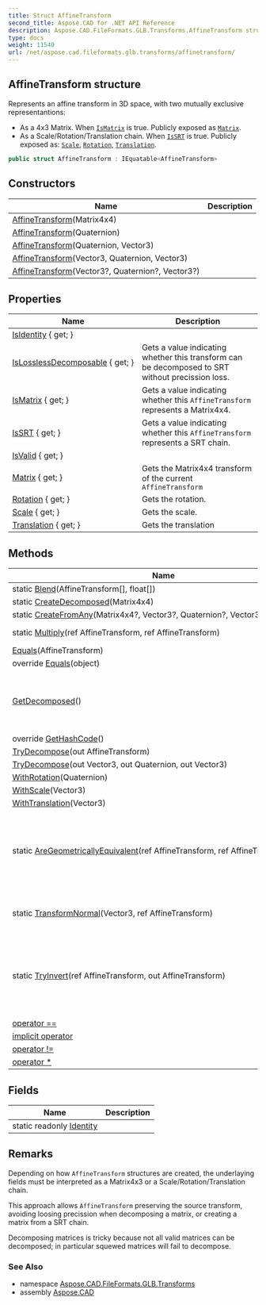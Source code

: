 ```yaml
---
title: Struct AffineTransform
second_title: Aspose.CAD for .NET API Reference
description: Aspose.CAD.FileFormats.GLB.Transforms.AffineTransform struct. Represents an affine transform in 3D space with two mutually exclusive representantions
type: docs
weight: 11540
url: /net/aspose.cad.fileformats.glb.transforms/affinetransform/
---
```

## AffineTransform structure

Represents an affine transform in 3D space, with two mutually exclusive representantions:

* As a 4x3 Matrix. When [`IsMatrix`](./ismatrix/) is true. Publicly exposed as [`Matrix`](./matrix/).
* As a Scale/Rotation/Translation chain. When [`IsSRT`](./issrt/) is true. Publicly exposed as: [`Scale`](./scale/), [`Rotation`](./rotation/), [`Translation`](./translation/).

```csharp
public struct AffineTransform : IEquatable<AffineTransform>
```

## Constructors

| Name | Description |
| --- | --- |
| [AffineTransform](affinetransform/#constructor_1)(Matrix4x4) |  |
| [AffineTransform](affinetransform/#constructor_2)(Quaternion) |  |
| [AffineTransform](affinetransform/#constructor_3)(Quaternion, Vector3) |  |
| [AffineTransform](affinetransform/#constructor_4)(Vector3, Quaternion, Vector3) |  |
| [AffineTransform](affinetransform/#constructor)(Vector3?, Quaternion?, Vector3?) |  |

## Properties

| Name | Description |
| --- | --- |
| [IsIdentity](../../aspose.cad.fileformats.glb.transforms/affinetransform/isidentity/) { get; } |  |
| [IsLosslessDecomposable](../../aspose.cad.fileformats.glb.transforms/affinetransform/islosslessdecomposable/) { get; } | Gets a value indicating whether this transform can be decomposed to SRT without precission loss. |
| [IsMatrix](../../aspose.cad.fileformats.glb.transforms/affinetransform/ismatrix/) { get; } | Gets a value indicating whether this `AffineTransform` represents a Matrix4x4. |
| [IsSRT](../../aspose.cad.fileformats.glb.transforms/affinetransform/issrt/) { get; } | Gets a value indicating whether this `AffineTransform` represents a SRT chain. |
| [IsValid](../../aspose.cad.fileformats.glb.transforms/affinetransform/isvalid/) { get; } |  |
| [Matrix](../../aspose.cad.fileformats.glb.transforms/affinetransform/matrix/) { get; } | Gets the Matrix4x4 transform of the current `AffineTransform` |
| [Rotation](../../aspose.cad.fileformats.glb.transforms/affinetransform/rotation/) { get; } | Gets the rotation. |
| [Scale](../../aspose.cad.fileformats.glb.transforms/affinetransform/scale/) { get; } | Gets the scale. |
| [Translation](../../aspose.cad.fileformats.glb.transforms/affinetransform/translation/) { get; } | Gets the translation |

## Methods

| Name | Description |
| --- | --- |
| static [Blend](../../aspose.cad.fileformats.glb.transforms/affinetransform/blend/)(AffineTransform[], float[]) |  |
| static [CreateDecomposed](../../aspose.cad.fileformats.glb.transforms/affinetransform/createdecomposed/)(Matrix4x4) |  |
| static [CreateFromAny](../../aspose.cad.fileformats.glb.transforms/affinetransform/createfromany/)(Matrix4x4?, Vector3?, Quaternion?, Vector3?) |  |
| static [Multiply](../../aspose.cad.fileformats.glb.transforms/affinetransform/multiply/)(ref AffineTransform, ref AffineTransform) | Multiplies *a* by *b*. |
| [Equals](../../aspose.cad.fileformats.glb.transforms/affinetransform/equals/#equals)(AffineTransform) |  |
| override [Equals](../../aspose.cad.fileformats.glb.transforms/affinetransform/equals/#equals_1)(object) |  |
| [GetDecomposed](../../aspose.cad.fileformats.glb.transforms/affinetransform/getdecomposed/)() | If this object represents a Matrix4x4, it returns a decomposed representation. |
| override [GetHashCode](../../aspose.cad.fileformats.glb.transforms/affinetransform/gethashcode/)() |  |
| [TryDecompose](../../aspose.cad.fileformats.glb.transforms/affinetransform/trydecompose/#trydecompose)(out AffineTransform) |  |
| [TryDecompose](../../aspose.cad.fileformats.glb.transforms/affinetransform/trydecompose/#trydecompose_1)(out Vector3, out Quaternion, out Vector3) |  |
| [WithRotation](../../aspose.cad.fileformats.glb.transforms/affinetransform/withrotation/)(Quaternion) |  |
| [WithScale](../../aspose.cad.fileformats.glb.transforms/affinetransform/withscale/)(Vector3) |  |
| [WithTranslation](../../aspose.cad.fileformats.glb.transforms/affinetransform/withtranslation/)(Vector3) |  |
| static [AreGeometricallyEquivalent](../../aspose.cad.fileformats.glb.transforms/affinetransform/aregeometricallyequivalent/)(ref AffineTransform, ref AffineTransform, float) | Checks whether two transform represent the same geometric spatial transformation. |
| static [TransformNormal](../../aspose.cad.fileformats.glb.transforms/affinetransform/transformnormal/)(Vector3, ref AffineTransform) | Transforms a vector normal by a specified transform. |
| static [TryInvert](../../aspose.cad.fileformats.glb.transforms/affinetransform/tryinvert/)(ref AffineTransform, out AffineTransform) | Inverts the specified transform. The return value indicates whether the operation succeeded. |
| [operator ==](../../aspose.cad.fileformats.glb.transforms/affinetransform/op_equality/) |  |
| [implicit operator](../../aspose.cad.fileformats.glb.transforms/affinetransform/op_implicit/#op_implicit) |  (2 operators) |
| [operator !=](../../aspose.cad.fileformats.glb.transforms/affinetransform/op_inequality/) |  |
| [operator *](../../aspose.cad.fileformats.glb.transforms/affinetransform/op_multiply/) |  |

## Fields

| Name | Description |
| --- | --- |
| static readonly [Identity](../../aspose.cad.fileformats.glb.transforms/affinetransform/identity/) |  |

## Remarks

Depending on how `AffineTransform` structures are created, the underlaying fields must be interpreted as a Matrix4x3 or a Scale/Rotation/Translation chain.

This approach allows `AffineTransform` preserving the source transform, avoiding loosing precission when decomposing a matrix, or creating a matrix from a SRT chain.

Decomposing matrices is tricky because not all valid matrices can be decomposed; in particular squewed matrices will fail to decompose.

### See Also

* namespace [Aspose.CAD.FileFormats.GLB.Transforms](../../aspose.cad.fileformats.glb.transforms/)
* assembly [Aspose.CAD](../../)


